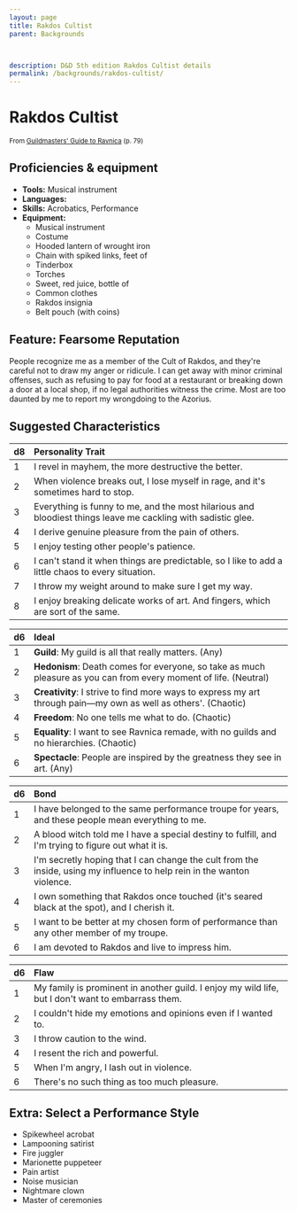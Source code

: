 ```yaml
---
layout: page
title: Rakdos Cultist
parent: Backgrounds



description: D&D 5th edition Rakdos Cultist details
permalink: /backgrounds/rakdos-cultist/
---
```

# Rakdos Cultist

<small>From <a target="_blank" href="https://dnd.wizards.com/products/tabletop-games/rpg-products/guildmasters-guide-ravnica">Guildmasters' Guide to Ravnica</a> (p. 79)</small>

## Proficiencies & equipment

- **Tools:** Musical instrument
- **Languages:** 
- **Skills:** Acrobatics, Performance
- **Equipment:** 
  - Musical instrument
  - Costume
  - Hooded lantern of wrought iron
  - Chain with spiked links, feet of
  - Tinderbox
  - Torches
  - Sweet, red juice, bottle of
  - Common clothes
  - Rakdos insignia
  - Belt pouch (with coins)

## Feature: Fearsome Reputation


People recognize me as a member of the Cult of Rakdos, and they're careful not to draw my anger or ridicule. I can get away with minor criminal offenses, such as refusing to pay for food at a restaurant or breaking down a door at a local shop, if no legal authorities witness the crime. Most are too daunted by me to report my wrongdoing to the Azorius.

## Suggested Characteristics


| d8 | Personality Trait |
|:----------------------------|:------------------|
| 1 | I revel in mayhem, the more destructive the better. |
| 2 | When violence breaks out, I lose myself in rage, and it's sometimes hard to stop. |
| 3 | Everything is funny to me, and the most hilarious and bloodiest things leave me cackling with sadistic glee. |
| 4 | I derive genuine pleasure from the pain of others. |
| 5 | I enjoy testing other people's patience. |
| 6 | I can't stand it when things are predictable, so I like to add a little chaos to every situation. |
| 7 | I throw my weight around to make sure I get my way. |
| 8 | I enjoy breaking delicate works of art. And fingers, which are sort of the same. |

| d6 | Ideal |
|:----------------------------|:------|
| 1 | **Guild**: My guild is all that really matters. (Any) |
| 2 | **Hedonism**: Death comes for everyone, so take as much pleasure as you can from every moment of life. (Neutral) |
| 3 | **Creativity**: I strive to find more ways to express my art through pain—my own as well as others'. (Chaotic) |
| 4 | **Freedom**: No one tells me what to do. (Chaotic) |
| 5 | **Equality**: I want to see Ravnica remade, with no guilds and no hierarchies. (Chaotic) |
| 6 | **Spectacle**: People are inspired by the greatness they see in art. (Any) |

| d6 | Bond |
|:----------------------------|:------------------|
| 1 | I have belonged to the same performance troupe for years, and these people mean everything to me. |
| 2 | A blood witch told me I have a special destiny to fulfill, and I'm trying to figure out what it is. |
| 3 | I'm secretly hoping that I can change the cult from the inside, using my influence to help rein in the wanton violence. |
| 4 | I own something that Rakdos once touched (it's seared black at the spot), and I cherish it. |
| 5 | I want to be better at my chosen form of performance than any other member of my troupe. |
| 6 | I am devoted to Rakdos and live to impress him. |

| d6 | Flaw |
|:----------------------------|:------------------|
| 1 | My family is prominent in another guild. I enjoy my wild life, but I don't want to embarrass them. |
| 2 | I couldn't hide my emotions and opinions even if I wanted to. |
| 3 | I throw caution to the wind. |
| 4 | I resent the rich and powerful. |
| 5 | When I'm angry, I lash out in violence. |
| 6 | There's no such thing as too much pleasure. |

## Extra: Select a Performance Style


- Spikewheel acrobat
- Lampooning satirist
- Fire juggler
- Marionette puppeteer
- Pain artist
- Noise musician
- Nightmare clown
- Master of ceremonies
